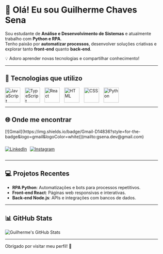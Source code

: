 # 👋 Olá! Eu sou Guilherme Chaves Sena

Sou estudante de **Análise e Desenvolvimento de Sistemas** e atualmente trabalho com **Python e RPA**.  
Tenho paixão por **automatizar processos**, desenvolver soluções criativas e explorar tanto **front-end** quanto **back-end**.

💡 Adoro aprender novas tecnologias e compartilhar conhecimento!

---

## 🚀 Tecnologias que utilizo

<div style="display: flex; gap: 15px; flex-wrap: wrap;">
  <img src="https://cdn.jsdelivr.net/gh/devicons/devicon/icons/javascript/javascript-original.svg" alt="JavaScript" width="50" height="50"/>
  <img src="https://cdn.jsdelivr.net/gh/devicons/devicon/icons/typescript/typescript-original.svg" alt="TypeScript" width="50" height="50"/>
  <img src="https://cdn.jsdelivr.net/gh/devicons/devicon/icons/react/react-original.svg" alt="React" width="50" height="50"/>
  <img src="https://cdn.jsdelivr.net/gh/devicons/devicon/icons/html5/html5-original.svg" alt="HTML" width="50" height="50"/>
  <img src="https://cdn.jsdelivr.net/gh/devicons/devicon/icons/css3/css3-original.svg" alt="CSS" width="50" height="50"/>
  <img src="https://cdn.jsdelivr.net/gh/devicons/devicon/icons/python/python-original.svg" alt="Python" width="50" height="50"/>
</div>

---

## 🌐 Onde me encontrar

<div style="display: flex; gap: 10px; flex-wrap: wrap;">  
  [![Gmail](https://img.shields.io/badge/Gmail-D14836?style=for-the-badge&logo=gmail&logoColor=white)](mailto:gsena.dev@gmail.com)

  [![LinkedIn](https://img.shields.io/badge/LinkedIn-0077B5?style=for-the-badge&logo=linkedin&logoColor=white)](https://linkedin.com/in/guilherme-chaves-sena-941bb5248)

  [![Instagram](https://img.shields.io/badge/Instagram-E4405F?style=for-the-badge&logo=instagram&logoColor=white)](https://www.instagram.com/guiiichaves?igsh=cDR2Nm81bXJ6cnc3&utm_source=qr)

</div>


---

## 💻 Projetos Recentes

- **RPA Python**: Automatizações e bots para processos repetitivos.  
- **Front-end React**: Páginas web responsivas e interativas.  
- **Back-end Node.js**: APIs e integrações com bancos de dados.  

---

## 📊 GitHub Stats

![Guilherme's GitHub Stats](https://github-readme-stats.vercel.app/api?username=GuiiiChaves&show_icons=true&theme=radical)

---

Obrigado por visitar meu perfil! 🚀

